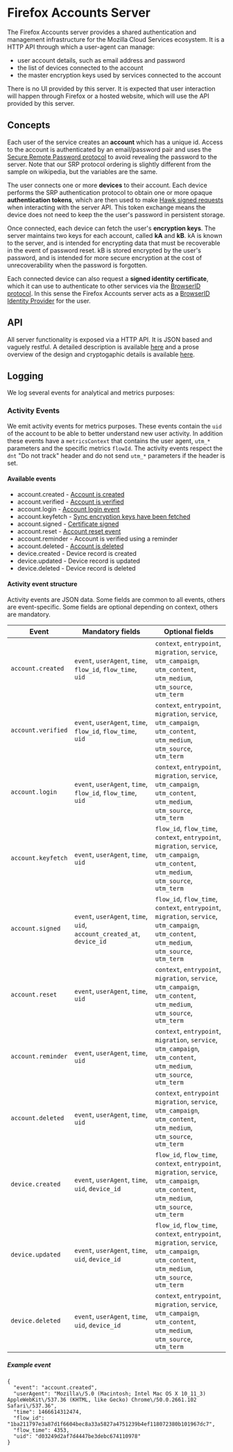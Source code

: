 Firefox Accounts Server
=======================

The Firefox Accounts server provides a shared authentication and management infrastructure for the Mozilla Cloud Services ecosystem.  It is a HTTP API through which a user-agent can manage:

* user account details, such as email address and password
* the list of devices connected to the account
* the master encryption keys used by services connected to the account

There is no UI provided by this server.  It is expected that user interaction will happen through Firefox or a hosted website, which will use the API provided by this server.


## Concepts

Each user of the service creates an **account** which has a unique id.  Access to the account is authenticated by an email/password pair and uses the [Secure Remote Password protocol](https://en.wikipedia.org/wiki/Secure_Remote_Password_protocol) to avoid revealing the password to the server.  Note that our SRP protocol ordering is slightly different from the sample on wikipedia, but the variables are the same.

The user connects one or more **devices** to their account.  Each device performs the SRP authentication protocol to obtain one or more opaque **authentication tokens**, which are then used to make [Hawk signed requests](https://github.com/hueniverse/hawk/) when interacting with the server API.  This token exchange means the device does not need to keep the the user's password in persistent storage.

Once connected, each device can fetch the user's **encryption keys**.  The server maintains two keys for each account, called **kA** and **kB**.  kA is known to the server, and is intended for encrypting data that must be recoverable in the event of password reset.  kB is stored encrypted by the user's password, and is intended for more secure encryption at the cost of unrecoverability when the password is forgotten.

Each connected device can also request a **signed identity certificate**, which it can use to authenticate to other services via the [BrowserID protocol](https://login.persona.org/).  In this sense the Firefox Accounts server acts as a [BrowserID Identity Provider](https://developer.mozilla.org/en-US/Persona/Identity_Provider_Overview) for the user.


## API

All server functionality is exposed via a HTTP API.  It is JSON based and vaguely restful.  A detailed description is available [here](./api.md) and a prose overview of the design and cryptogaphic details is available [here](https://wiki.mozilla.org/Identity/AttachedServices/KeyServerProtocol).


## Logging

We log several events for analytical and metrics purposes:

### Activity Events

We emit activity events for metrics purposes.
These events contain the `uid` of the account to be able to better understand new user activity.
In addition these events have a `metricsContext` that contains the user agent, `utm_*` parameters and the specific metrics `flowId`.
The activity events respect the `dnt` "Do not track" header and do not send `utm_*` parameters if the header is set.

#### Available events

* account.created - [Account is created](api.md#post-v1accountcreate)
* account.verified - [Account is verified](api.md#post-v1recovery_emailverify_code)
* account.login - [Account login event](api.md#post-v1accountlogin)
* account.keyfetch - [Sync encryption keys have been fetched](api.md#get-v1accountkeys)
* account.signed - [Certificate signed](api.md#post-v1certificatesign)
* account.reset - [Account reset event](api.md#post-v1accountreset)
* account.reminder - Account is verified using a reminder
* account.deleted - [Account is deleted](api.md#post-v1accountdestroy)
* device.created - Device record is created
* device.updated - Device record is updated
* device.deleted - Device record is deleted

#### Activity event structure

Activity events are JSON data.
Some fields are common to all events,
others are event-specific.
Some fields are optional depending on context,
others are mandatory.

|Event|Mandatory fields|Optional fields|
|-----|----------------|---------------|
|`account.created`|`event`, `userAgent`, `time`, `flow_id`, `flow_time`, `uid`|`context`, `entrypoint`, `migration`, `service`, `utm_campaign`, `utm_content`, `utm_medium`, `utm_source`, `utm_term`|
|`account.verified`|`event`, `userAgent`, `time`, `flow_id`, `flow_time`, `uid`|`context`, `entrypoint`, `migration`, `service`, `utm_campaign`, `utm_content`, `utm_medium`, `utm_source`, `utm_term`|
|`account.login`|`event`, `userAgent`, `time`, `flow_id`, `flow_time`, `uid`|`context`, `entrypoint`, `migration`, `service`, `utm_campaign`, `utm_content`, `utm_medium`, `utm_source`, `utm_term`|
|`account.keyfetch`|`event`, `userAgent`, `time`, `uid`|`flow_id`, `flow_time`, `context`, `entrypoint`, `migration`, `service`, `utm_campaign`, `utm_content`, `utm_medium`, `utm_source`, `utm_term`|
|`account.signed`|`event`, `userAgent`, `time`, `uid`, `account_created_at`, `device_id`|`flow_id`, `flow_time`, `context`, `entrypoint`, `migration`, `service`, `utm_campaign`, `utm_content`, `utm_medium`, `utm_source`, `utm_term`|
|`account.reset`|`event`, `userAgent`, `time`, `uid`|`context`, `entrypoint`, `migration`, `service`, `utm_campaign`, `utm_content`, `utm_medium`, `utm_source`, `utm_term`|
|`account.reminder`|`event`, `userAgent`, `time`, `uid`|`context`, `entrypoint`, `migration`, `service`, `utm_campaign`, `utm_content`, `utm_medium`, `utm_source`, `utm_term`|
|`account.deleted`|`event`, `userAgent`, `time`, `uid`|`context`, `entrypoint` `migration`, `service`, `utm_campaign`, `utm_content`, `utm_medium`, `utm_source`, `utm_term`|
|`device.created`|`event`, `userAgent`, `time`, `uid`, `device_id`|`flow_id`, `flow_time`, `context`, `entrypoint`, `migration`, `service`, `utm_campaign`, `utm_content`, `utm_medium`, `utm_source`, `utm_term`|
|`device.updated`|`event`, `userAgent`, `time`, `uid`, `device_id`|`flow_id`, `flow_time`, `context`, `entrypoint`, `migration`, `service`, `utm_campaign`, `utm_content`, `utm_medium`, `utm_source`, `utm_term`|
|`device.deleted`|`event`, `userAgent`, `time`, `uid`, `device_id`|`context`, `entrypoint`, `migration`, `service`, `utm_campaign`, `utm_content`, `utm_medium`, `utm_source`, `utm_term`|

##### Example event

```
{
  "event": "account.created",
  "userAgent": "Mozilla\/5.0 (Macintosh; Intel Mac OS X 10_11_3) AppleWebKit\/537.36 (KHTML, like Gecko) Chrome\/50.0.2661.102 Safari\/537.36",
  "time": 1466614312474,
  "flow_id": "1ba211797e3a87d1f6604bec8a33a5827a4751239b4ef118072380b101967dc7",
  "flow_time": 4353,
  "uid": "d03249d2af7d4447be3debc674110978"
}
```
